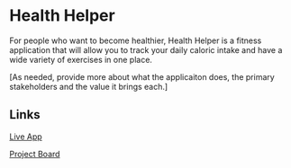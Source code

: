 # Health Helper

For people who want to become healthier, Health Helper is a fitness application that will allow you to track your daily caloric intake and have a wide variety of exercises in one place. 

[As needed, provide more about what the applicaiton does, the primary stakeholders and the value it brings each.]

## Links

[Live App](https://repl.it)

[Project Board](https://github.com/woodr2000/HealthHelper/projects/1)
